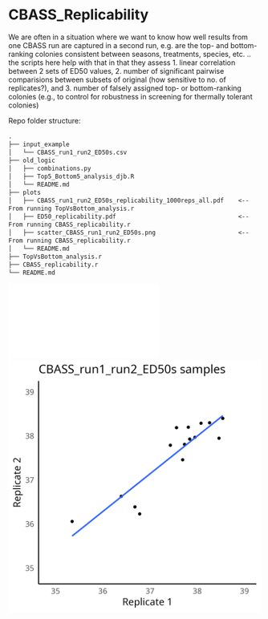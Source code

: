 # CBASS_Replicability

We are often in a situation where we want to know how well results from one CBASS run are captured in a second run, e.g. are the top- and bottom-ranking colonies consistent between seasons, treatments, species, etc. .. the scripts here help with that in that they assess 1. linear correlation between 2 sets of ED50 values, 2. number of significant pairwise comparisions between subsets of original (how sensitive to no. of replicates?), and 3. number of falsely assigned top- or bottom-ranking colonies (e.g., to control for robustness in screening for thermally tolerant colonies)


Repo folder structure:

```text
.
├── input_example
│   └── CBASS_run1_run2_ED50s.csv
├── old_logic
│   ├── combinations.py
│   ├── Top5_Bottom5_analysis_djb.R
│   └── README.md
├── plots
│   ├── CBASS_run1_run2_ED50s_replicability_1000reps_all.pdf    <-- From running TopVsBottom_analysis.r
│   ├── ED50_replicability.pdf                                  <-- From running CBASS_replicability.r
│   ├── scatter_CBASS_run1_run2_ED50s.png                       <-- From running CBASS_replicability.r
│   └── README.md
├── TopVsBottom_analysis.r
├── CBASS_replicability.r
└── README.md
```

![example](plots/ED50_replicability.pdf)
![Scatter plot](plots/scatter_CBASS_run1_run2_ED50s.png)